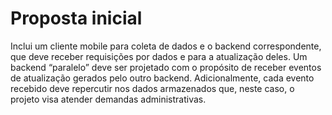 # Proposta inicial

Inclui um cliente mobile para coleta de dados e o backend correspondente, que deve receber requisições por dados e para a atualização deles. Um backend “paralelo” deve ser projetado com o propósito de receber eventos de atualização gerados pelo outro backend. Adicionalmente, cada evento recebido deve repercutir nos dados armazenados que, neste caso, o projeto visa atender demandas
administrativas.
